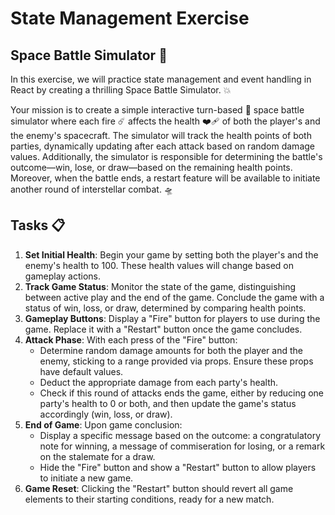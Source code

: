 # State Management Exercise

## Space Battle Simulator 🎇

In this exercise, we will practice state management and event handling in React by creating a thrilling Space Battle Simulator. 💥

Your mission is to create a simple interactive turn-based 🎰 space battle simulator where each fire ☄️ affects the health ❤️‍🩹 of both the player's and the enemy's spacecraft. The simulator will track the health points of both parties, dynamically updating after each attack based on random damage values. Additionally, the simulator is responsible for determining the battle's outcome—win, lose, or draw—based on the remaining health points. Moreover, when the battle ends, a restart feature will be available to initiate another round of interstellar combat. 🛸

## Tasks 📋

1. **Set Initial Health**: Begin your game by setting both the player's and the enemy's health to 100. These health values will change based on gameplay actions.
2. **Track Game Status**: Monitor the state of the game, distinguishing between active play and the end of the game. Conclude the game with a status of win, loss, or draw, determined by comparing health points.
3. **Gameplay Buttons**: Display a "Fire" button for players to use during the game. Replace it with a "Restart" button once the game concludes.
4. **Attack Phase**: With each press of the "Fire" button:
    - Determine random damage amounts for both the player and the enemy, sticking to a range provided via props. Ensure these props have default values.
    - Deduct the appropriate damage from each party's health.
    - Check if this round of attacks ends the game, either by reducing one party's health to 0 or both, and then update the game's status accordingly (win, loss, or draw).
5. **End of Game**: Upon game conclusion:
    - Display a specific message based on the outcome: a congratulatory note for winning, a message of commiseration for losing, or a remark on the stalemate for a draw.
    - Hide the "Fire" button and show a "Restart" button to allow players to initiate a new game.
6. **Game Reset**: Clicking the "Restart" button should revert all game elements to their starting conditions, ready for a new match.